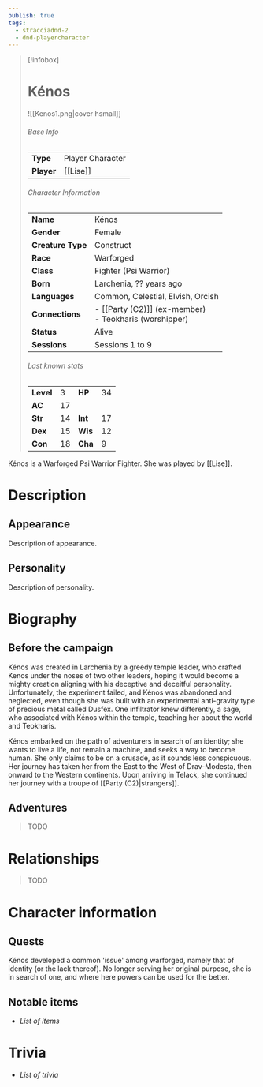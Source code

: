 ```yaml
---
publish: true
tags:
  - stracciadnd-2
  - dnd-playercharacter
---
```

> [!infobox]  
> # Kénos
> ![[Kenos1.png|cover hsmall]]  
> ###### Base Info
> | | |  
> |---|---|  
> | **Type** | Player Character |
> | **Player** | [[Lise]] |
> ###### Character Information  
> | | |  
> |---|---|  
> | **Name** | Kénos |
> | **Gender** | Female | 
> | **Creature Type** | Construct |
> | **Race** | Warforged |  
> | **Class** | Fighter (Psi Warrior) |  
> | **Born** | Larchenia, ?? years ago |  
> | **Languages** | Common, Celestial, Elvish, Orcish |  
> | **Connections** | - [[Party (C2)]] (ex-member)<br>- Teokharis (worshipper) |
> | **Status** | Alive |
> | **Sessions** | Sessions 1 to 9 |
> ###### Last known stats
> | | | | |
> |---|---|---|---|
> | **Level** | 3 | **HP** | 34 |
> | **AC** | 17 | | |
> | **Str** | 14 | **Int** | 17 |
> | **Dex** | 15 | **Wis** | 12 |
> | **Con** | 18 | **Cha** | 9 |

Kénos is a Warforged Psi Warrior Fighter. She was played by [[Lise]].
# Description
## Appearance
Description of appearance.
## Personality
Description of personality.
# Biography
## Before the campaign
Kénos was created in Larchenia by a greedy temple leader, who crafted Kenos under the noses of two other leaders, hoping it would become a mighty creation aligning with his deceptive and deceitful personality. Unfortunately, the experiment failed, and Kénos was abandoned and neglected, even though she was built with an experimental anti-gravity type of precious metal called Dusfex. One infiltrator knew differently, a sage, who associated with Kénos within the temple, teaching her about the world and Teokharis.

Kénos embarked on the path of adventurers in search of an identity; she wants to live a life, not remain a machine, and seeks a way to become human. She only claims to be on a crusade, as it sounds less conspicuous. Her journey has taken her from the East to the West of Drav-Modesta, then onward to the Western continents. Upon arriving in Telack, she continued her journey with a troupe of [[Party (C2)|strangers]].
## Adventures
> TODO
# Relationships
> TODO
# Character information
## Quests
Kénos developed a common 'issue' among warforged, namely that of identity (or the lack thereof). No longer serving her original purpose, she is in search of one, and where here powers can be used for the better.
## Notable items
- *List of items*
# Trivia
- *List of trivia*